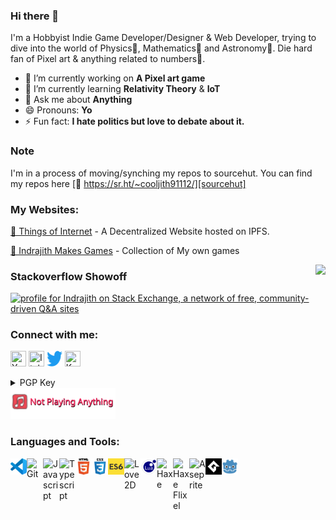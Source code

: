 ### Hi there 👋
I'm a Hobbyist Indie Game Developer/Designer & Web Developer, trying to dive into the world of Physics🧲, Mathematics📏 and Astronomy🌌.
Die hard fan of Pixel art & anything related to numbers🔢.

- 🔭 I’m currently working on **A Pixel art game**
- 🌱 I’m currently learning **Relativity Theory** & **IoT**
- 💬 Ask me about **Anything**
- 😄 Pronouns:  **Yo**
- ⚡ Fun fact: **I hate politics but love to debate about it.**

### Note
I'm in a process of moving/synching my repos to sourcehut. You can find my repos here [🔗 https://sr.ht/~cooljith91112/][sourcehut]

### My Websites:
[🔗 Things of Internet][things-of-internet] - A Decentralized Website hosted on IPFS.

[🔗 Indrajith Makes Games][indrajith-makes-games] - Collection of My own games

<img src="https://github-readme-stats.vercel.app/api/top-langs/?username=cooljith91112&layout=compact&langs_count=30&show_icons=true&theme=radical&count_private=true" align="right">

### Stackoverflow Showoff
<a href="https://stackexchange.com/users/4681202"><img src="https://stackexchange.com/users/flair/4681202.png?theme=dark" width="208" height="58" alt="profile for Indrajith on Stack Exchange, a network of free, community-driven Q&amp;A sites" title="profile for Indrajith on Stack Exchange, a network of free, community-driven Q&amp;A sites"></a>

### Connect with me:
[<img src="https://user-images.githubusercontent.com/2651484/89107797-194ae680-d451-11ea-9a79-a1f15087e47d.png" title="Youtube"  width="25" height="25"/>][ytchannel]
[<img src="https://static.itch.io/images/app-icon.svg" title="Itch.io"  width="25" height="25"/>][itchio]
[<img src="img/twitter_blue.svg" title="Twitter"  width="25" height="25"/>][twitter]
[<img src="https://uploads-ssl.webflow.com/5c14e387dab576fe667689cf/5ca5bf1dff3c03fbf7cc9b3c_Kofi_logo_RGB_rounded-p-500.png" title="Ko-fi"  width="25" height="25"/>][ko-fi]

<details>
<summary>PGP Key</summary>
<p>
-----BEGIN PGP PUBLIC KEY BLOCK-----

mDMEYut6TRYJKwYBBAHaRw8BAQdAnOd/In/MbtUMgvLVW/YsVjLH5F6jMIxkeB76
We0kady0HkluZHJhaml0aCA8bWFjOTExMTJAZ21haWwuY29tPoiZBBMWCgBBFiEE
mXTPsGuTPf3RQnHc2aI1FHzGHV4FAmLrek0CGwMFCQPDpZsFCwkIBwICIgIGFQoJ
CAsCBBYCAwECHgcCF4AACgkQ2aI1FHzGHV77ggD/ZrmZsj3Ad01sRzC08yWJClYr
nGKldVddpDrsLDGNY0kBALQ1CQwjSDPBwITdJjw4UiC2SwZsCnMELCtFzaVE4jUI
uDgEYut6TRIKKwYBBAGXVQEFAQEHQBBZ2Q/npB3FlmmeMFE6i3el5bGNSzNStxXt
ZCDJ0E8GAwEIB4h+BBgWCgAmFiEEmXTPsGuTPf3RQnHc2aI1FHzGHV4FAmLrek0C
GwwFCQPDpZsACgkQ2aI1FHzGHV67jAD/d2rpYW74nnTe83Tt2a+JheZZ/fixNSb2
mfnaSYUiPBAA/jh7iSiPGnl0vKZxKj83UnJjt36Wvb7XQd2XiF8aUoAN
=Olu4

-----END PGP PUBLIC KEY BLOCK-----

  </p>
</details>

<img src="now_playing.svg" height=50  title="You can see what music I'm currently listening to">

### Languages and Tools:

[<img align="left" alt="Visual Studio Code" title="Visual Studio Code" width="26px" src="https://raw.githubusercontent.com/github/explore/80688e429a7d4ef2fca1e82350fe8e3517d3494d/topics/visual-studio-code/visual-studio-code.png" />][ytchannel]
[<img align="left" alt="Git" width="26px" title="Git" src="https://img.icons8.com/color/48/000000/git.png" />][ytchannel]
[<img align="left" alt="Javascript" width="26px" title="Javascript" src="https://img.icons8.com/color/48/000000/javascript.png" />][ytchannel]
[<img align="left" alt="Typescript" width="26px" title="Typescript" src="https://img.icons8.com/color/48/000000/typescript.png" />][ytchannel]
[<img align="left" alt="HTML5" width="26px" title="HTML5" src="https://raw.githubusercontent.com/github/explore/80688e429a7d4ef2fca1e82350fe8e3517d3494d/topics/html/html.png" />][ytchannel]
[<img align="left" alt="CSS3" width="26px" title="CSS3" src="https://raw.githubusercontent.com/github/explore/80688e429a7d4ef2fca1e82350fe8e3517d3494d/topics/css/css.png" />][ytchannel]
[<img align="left" alt="ES6" width="26px" title="ES6" src="https://raw.githubusercontent.com/github/explore/80688e429a7d4ef2fca1e82350fe8e3517d3494d/topics/es6/es6.png" />][ytchannel]
[<img align="left" alt="Love2D" width="26px" title="Love2d" src="https://love2d.org/w/images/6/68/love-app-0.10.png" />][ytchannel]
[<img align="left" alt="Lua" width="26px" title="Lua" src="https://raw.githubusercontent.com/github/explore/80688e429a7d4ef2fca1e82350fe8e3517d3494d/topics/lua/lua.png" />][ytchannel]
[<img align="left" alt="Haxe" width="26px" title="Haxe" src="https://haxe.org/img/branding/haxe-logo-vertical.png" />][ytchannel]
[<img align="left" alt="Haxe Flixel" width="26px" title="Haxe Flixel" src="https://haxeflixel.com/images/haxeflixel.svg" />][ytchannel]
[<img align="left" alt="Aseprite" width="26px" title="Aseprite" src="https://raw.githubusercontent.com/aseprite/aseprite/master/data/icons/ase256.png" />][ytchannel]
[<img align="left" alt="Game Maker" width="26px" title="Game Maker Studio" src="img/gm_img.png" />][ytchannel]
[<img align="left" alt="Godot" width="26px" title="Game Maker Studio" src="img/godot.svg" />][ytchannel]

[ytchannel]: https://www.youtube.com/channel/UCqoc4Z-zqImKM8u3GI0CSTg
[itchio]: https://indrajithkl.itch.io/
[twitter]: https://twitter.com/indrajithKLIS
[ko-fi]: https://ko-fi.com/indrajith
[things-of-internet]: https://thingsofinternet.org/
[indrajith-makes-games]: https://indrajithmakesgames.com/
[sourcehut]: https://sr.ht/~cooljith91112/
